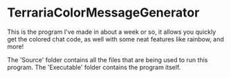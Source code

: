 # TerrariaColorMessageGenerator
This is the program I've made in about a week or so, it allows you quickly get the colored chat code, as well with some neat features like rainbow, and more!

The 'Source' folder contains all the files that are being used to run this program.
The 'Executable' folder contains the program itself.
